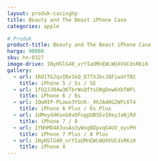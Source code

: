 ```yaml
---
layout: produk-casinghp
title: Beauty and The Beast iPhone Case
categories: apple

# Produk
product-title: Beauty and The Beast iPhone Case
harga: 90000
sku: hn-0327
image-drive: 1NyHSlG40_vrYIaUMnEWLWUXVUCdsRKi0
gallery:
  - url: 1Rd1TGJqvIRxSkQ_D7TXJbcJ8FiwaYTB2
    title: iPhone 5 / 5s / SE
  - url: 1fO2JJ04w3KTbrWxQfYsGNgDew6XbTWPi
    title: iPhone 6 / 6s
  - url: 1QwHIP-PLowo3YUcK-_9hJA4HG2WFL6T4
    title: iPhone 6 Plus / 6s Plus
  - url: 1UMnyd4Koxb8vOFugpUBSEvI0eyJaNjRd
    title: iPhone 7 / 8
  - url: 1YNhMD4A3uuAo3yWxg8DpvqG4UV_oyvPH
    title: iPhone 7 Plus / 8 Plus
  - url: 1NyHSlG40_vrYIaUMnEWLWUXVUCdsRKi0
    title: iPhone X
---
```

